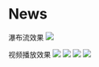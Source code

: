 # News
瀑布流效果
![](https://github.com/limeng99/News/blob/master/images-folder/IMG_0973.PNG=100x178)

视频播放效果
![](https://github.com/limeng99/News/blob/master/images-folder/IMG_0968.PNG=100x178) 
![](https://github.com/limeng99/News/blob/master/images-folder/IMG_0970.PNG=100x178)
![](https://github.com/limeng99/News/blob/master/images-folder/IMG_0971.PNG=100x178)
![](https://github.com/limeng99/News/blob/master/images-folder/IMG_0972.PNG=100x178)
